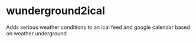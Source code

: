 # wunderground2ical
Adds serious weather conditions to an ical feed and google calendar based on weather underground
